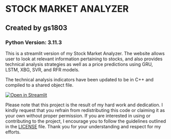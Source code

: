 # STOCK MARKET ANALYZER
## Created by gs1803
### Python Version: 3.11.3
This is a streamlit version of my Stock Market Analyzer. The website allows user to look at relevant information pertaining to stocks, and also provides 
technical analysis strategies as well as a price predictions using GRU, LSTM, XBG, SVR, and RFR models.

The technical analysis indicators have been updated to be in C++ and compiled to a shared object file.

[![Open in Streamlit](https://static.streamlit.io/badges/streamlit_badge_black_white.svg)](https://gs1803-stock-market-project-qzwsvg.streamlit.app/)

Please note that this project is the result of my hard work and dedication. I kindly request that you refrain from redistributing this code or claiming it as your own without proper permission. If you are interested in using or contributing to the project, I encourage you to follow the guidelines outlined in the [LICENSE](LICENSE) file. Thank you for your understanding and respect for my efforts.
